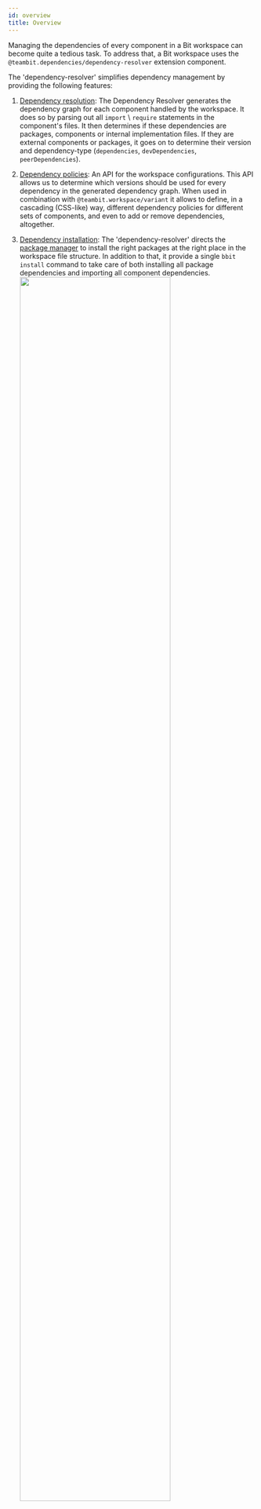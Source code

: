 ```yaml
---
id: overview
title: Overview
---
```


Managing the dependencies of every component in a Bit workspace can become quite a tedious task. To address that, a Bit workspace uses the `@teambit.dependencies/dependency-resolver` extension component.

The 'dependency-resolver' simplifies dependency management by providing the following features:

1. [Dependency resolution](/docs/dependencies/dependency-resolution):
The Dependency Resolver generates the dependency graph for each component handled by the workspace.
It does so by parsing out all `import` \ `require` statements in the component's files.
It then determines if these dependencies are packages, components or internal implementation files.
If they are external components or packages, it goes on to determine their version and dependency-type (`dependencies`, `devDependencies`, `peerDependencies`).

2. [Dependency policies](/docs/dependencies/dependency-policies):
An API for the workspace configurations.
This API allows us to determine which versions should be used for every dependency in the generated dependency graph.
When used in combination with `@teambit.workspace/variant` it allows to define, in a cascading (CSS-like) way,
different dependency policies for different sets of components, and even to add or remove dependencies, altogether.

3. [Dependency installation](/docs/dependencies/dependency-installation):
The 'dependency-resolver' directs the [package manager](/docs/packages/overview) to install the right packages at the right place in the workspace file structure.
In addition to that, it provide a single `bbit install` command to take care of both installing all package dependencies and importing all component dependencies.
<img src="/img/dependencies_graph.png" width="80%" ></img>
